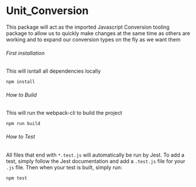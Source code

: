 # Unit_Conversion
This package will act as the imported Javascript Conversion tooling package to allow us to quickly make changes at the same time as others are working and to expand our conversion types on the fly as we want them

###### First installation
This will isntall all dependencies locally
```
npm install
```

######  How to Build
This will run the webpack-cli to build the project
```
npm run build
```

######  How to Test
All files that end with `*.test.js` will automatically be run by Jest. To add a test, simply follow the Jest documentation and add a `.test.js` file for your `.js` file. Then when your test is built, simply run:
```
npm test
```